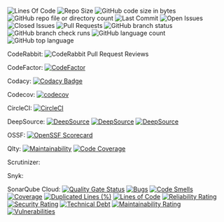 ![Lines Of Code](https://tokei.rs/b1/github/LCSOGthb/AirMerge)
![Repo Size](https://img.shields.io/github/repo-size/LCSOGthb/AirMerge)
![GitHub code size in bytes](https://img.shields.io/github/languages/code-size/LCSOGthb/AirMerge)
![GitHub repo file or directory count](https://img.shields.io/github/directory-file-count/LCSOGthb/AirMerge)
![Last Commit](https://img.shields.io/github/last-commit/LCSOGthb/AirMerge)
![Open Issues](https://img.shields.io/github/issues/LCSOGthb/AirMerge)
![Closed Issues](https://img.shields.io/github/issues-closed/LCSOGthb/AirMerge)
![Pull Requests](https://img.shields.io/github/issues-pr/LCSOGthb/AirMerge)
![GitHub branch status](https://img.shields.io/github/checks-status/LCSOGthb/AirMerge/main)
![GitHub branch check runs](https://img.shields.io/github/check-runs/LCSOGthb/AirMerge/main)
![GitHub language count](https://img.shields.io/github/languages/count/LCSOGthb/AirMerge)
![GitHub top language](https://img.shields.io/github/languages/top/LCSOGthb/AirMerge)

CodeRabbit:
![CodeRabbit Pull Request Reviews](https://img.shields.io/coderabbit/prs/github/LCSOGthb/AirMerge?utm_source=oss&utm_medium=github&utm_campaign=LCSOGthb%2FAirMerge&labelColor=171717&color=FF570A&link=https%3A%2F%2Fcoderabbit.ai&label=CodeRabbit+Reviews)

CodeFactor:
[![CodeFactor](https://www.codefactor.io/repository/github/lcsogthb/airmerge/badge)](https://www.codefactor.io/repository/github/lcsogthb/airmerge)

Codacy:
[![Codacy Badge](https://app.codacy.com/project/badge/Grade/a75355dc334f45a089a81b86ddf44e2c)](https://app.codacy.com/gh/LCSOGthb/AirMerge/dashboard?utm_source=gh&utm_medium=referral&utm_content=&utm_campaign=Badge_grade)

Codecov:
[![codecov](https://codecov.io/github/LCSOGthb/AirMerge/graph/badge.svg?token=32FPe0FucX)](https://codecov.io/github/LCSOGthb/AirMerge)

CircleCI:
[![CircleCI](https://dl.circleci.com/status-badge/img/gh/LCSOGthb/AirMerge/tree/main.svg?style=svg)](https://dl.circleci.com/status-badge/redirect/gh/LCSOGthb/AirMerge/tree/main)

DeepSource:
[![DeepSource](https://app.deepsource.com/gh/LCSOGthb/AirMerge.svg/?label=code+coverage&show_trend=true&token=LJ2nOv3l3JsZKovfH9_UbKjd)](https://app.deepsource.com/gh/LCSOGthb/AirMerge/)
[![DeepSource](https://app.deepsource.com/gh/LCSOGthb/AirMerge.svg/?label=active+issues&show_trend=true&token=LJ2nOv3l3JsZKovfH9_UbKjd)](https://app.deepsource.com/gh/LCSOGthb/AirMerge/)
[![DeepSource](https://app.deepsource.com/gh/LCSOGthb/AirMerge.svg/?label=resolved+issues&show_trend=true&token=LJ2nOv3l3JsZKovfH9_UbKjd)](https://app.deepsource.com/gh/LCSOGthb/AirMerge/)

OSSF:
[![OpenSSF Scorecard](https://api.scorecard.dev/projects/github.com/LCSOGthb/AirMerge/badge)](https://scorecard.dev/viewer/?uri=github.com/LCSOGthb/AirMerge)

Qlty:
[![Maintainability](https://qlty.sh/gh/LCSOGthb/projects/AirMerge/maintainability.svg)](https://qlty.sh/gh/LCSOGthb/projects/AirMerge)
[![Code Coverage](https://qlty.sh/gh/LCSOGthb/projects/AirMerge/coverage.svg)](https://qlty.sh/gh/LCSOGthb/projects/AirMerge)

Scrutinizer:

Snyk:

SonarQube Cloud:
[![Quality Gate Status](https://sonarcloud.io/api/project_badges/measure?project=LCSOGthb_AirMerge&metric=alert_status)](https://sonarcloud.io/summary/new_code?id=LCSOGthb_AirMerge)
[![Bugs](https://sonarcloud.io/api/project_badges/measure?project=LCSOGthb_AirMerge&metric=bugs)](https://sonarcloud.io/summary/new_code?id=LCSOGthb_AirMerge)
[![Code Smells](https://sonarcloud.io/api/project_badges/measure?project=LCSOGthb_AirMerge&metric=code_smells)](https://sonarcloud.io/summary/new_code?id=LCSOGthb_AirMerge)
[![Coverage](https://sonarcloud.io/api/project_badges/measure?project=LCSOGthb_AirMerge&metric=coverage)](https://sonarcloud.io/summary/new_code?id=LCSOGthb_AirMerge)
[![Duplicated Lines (%)](https://sonarcloud.io/api/project_badges/measure?project=LCSOGthb_AirMerge&metric=duplicated_lines_density)](https://sonarcloud.io/summary/new_code?id=LCSOGthb_AirMerge)
[![Lines of Code](https://sonarcloud.io/api/project_badges/measure?project=LCSOGthb_AirMerge&metric=ncloc)](https://sonarcloud.io/summary/new_code?id=LCSOGthb_AirMerge)
[![Reliability Rating](https://sonarcloud.io/api/project_badges/measure?project=LCSOGthb_AirMerge&metric=reliability_rating)](https://sonarcloud.io/summary/new_code?id=LCSOGthb_AirMerge)
[![Security Rating](https://sonarcloud.io/api/project_badges/measure?project=LCSOGthb_AirMerge&metric=security_rating)](https://sonarcloud.io/summary/new_code?id=LCSOGthb_AirMerge)
[![Technical Debt](https://sonarcloud.io/api/project_badges/measure?project=LCSOGthb_AirMerge&metric=sqale_index)](https://sonarcloud.io/summary/new_code?id=LCSOGthb_AirMerge)
[![Maintainability Rating](https://sonarcloud.io/api/project_badges/measure?project=LCSOGthb_AirMerge&metric=sqale_rating)](https://sonarcloud.io/summary/new_code?id=LCSOGthb_AirMerge)
[![Vulnerabilities](https://sonarcloud.io/api/project_badges/measure?project=LCSOGthb_AirMerge&metric=vulnerabilities)](https://sonarcloud.io/summary/new_code?id=LCSOGthb_AirMerge)

